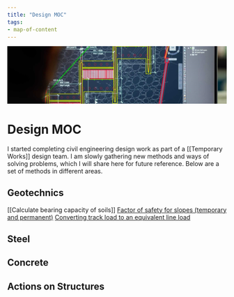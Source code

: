 ```yaml
---
title: "Design MOC"
tags: 
- map-of-content
---
```


![CAD Design](content/notes/images/Design%20MOC-1655366980630.png)
# Design MOC
I started completing civil engineering design work as part of a [[Temporary Works]] design team. I am slowly gathering new methods and ways of solving problems, which I will share here for future reference. Below are a set of methods in different areas.

## Geotechnics
[[Calculate bearing capacity of soils]]
[Factor of safety for slopes (temporary and permanent)](notes/Factor%20of%20safety%20for%20slopes%20(temporary%20and%20permanent).md)
[Converting track load to an equivalent line load](notes/Converting%20track%20load%20to%20an%20equivalent%20line%20load.md)
## Steel

## Concrete

## Actions on Structures










